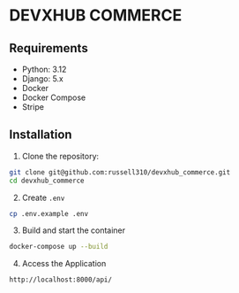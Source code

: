 # DEVXHUB COMMERCE

## Requirements
- Python: 3.12
- Django: 5.x
- Docker
- Docker Compose
- Stripe

## Installation
1. Clone the repository:
```sh
git clone git@github.com:russell310/devxhub_commerce.git
cd devxhub_commerce
```
2. Create `.env`
```sh
cp .env.example .env
```
3. Build and start the container
```sh
docker-compose up --build
```
4. Access the Application
```sh
http://localhost:8000/api/
```